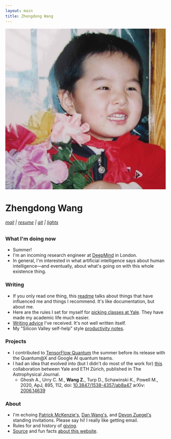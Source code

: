 ```yaml
---
layout: main
title: Zhengdong Wang
---
```


![image](assets/images/flowers_square.jpg)

# Zhengdong Wang
<h6>
  <a href='mailto:zhengdong.wang@gmail.com'>mail</a> |
  <a href='assets/documents/zhengdong_wang_resume.pdf'>resume</a> |
  <a href='http://github.com/ZhengdongWang'>git</a> |
  <a href='#' onclick='toggle_dark();return false;'>lights</a>
</h6>

### What I'm doing now
* Summer!
* I'm an incoming research engineer at [DeepMind](https://deepmind.com/) in London.
* In general, I'm interested in what artificial intelligence says about human intelligence&mdash;and eventually, about what's going on with this whole existence thing.

### Writing
* If you only read one thing, this [readme](readme2) talks about things that have influenced me and things I recommend. It's like documentation, but about me.
* Here are the rules I set for myself for [picking classes at Yale](bluebook). They have made my academic life much easier.
* [Writing advice](writing) I've received. It's not well written itself.
* My "Silicon Valley self-help" style [productivity notes](productivity).

### Projects
* I contributed to [TensorFlow Quantum](https://www.tensorflow.org/quantum) the summer before its release with the Quantum@X and Google AI quantum teams.
* I had an idea that evolved into (but I didn't do most of the work for) [this](http://www.astro.yale.edu/aghosh/gamornet.html) collaboration between Yale and ETH Z&uuml;rich, published in The Astrophysical Journal.
  * Ghosh A., Urry C. M., **Wang Z.**, Turp D., Schawinski K., Powell M., 2020, ApJ, 895, 112, doi: [10.3847/1538-4357/ab8a47](https://doi.org/10.3847/1538-4357/ab8a47) arXiv: [2006.14639](https://arxiv.org/abs/2006.14639)

### About
* I'm echoing [Patrick McKenzie's](https://www.kalzumeus.com/standing-invitation), [Dan Wang's](https://danwang.co/contact), and [Devon Zuegel's](https://devonzuegel.com/page/contact) standing invitations. Please say hi! I really like getting email.
* Rules for and history of [giving](giving).
* [Source](https://github.com/ZhengdongWang/zhengdongwang.com) and fun facts [about this website](about).
